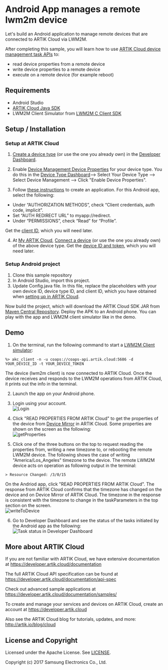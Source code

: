 # Android App manages a remote lwm2m device

Let's build an Android application to manage remote devices that are connected to ARTIK Cloud via LWM2M.

After completing this sample, you will learn how to use [ARTIK Cloud device management task APIs](https://developer.artik.cloud/documentation/device-management/device-management-tasks.html) to:
- read device properties from a remote device 
- write device properties to a remote device
- execute on a remote device (for example reboot)

## Requirements
- Android Studio
- [ARTIK Cloud Java SDK](https://github.com/artikcloud/artikcloud-java)
- LWM2M Client Simulator from [LWM2M C Client SDK](https://github.com/artikcloud/artikcloud-lwm2m-c)

## Setup / Installation

### Setup at ARTIK Cloud

 1. [Create a device type](https://developer.artik.cloud/documentation/tools/web-tools.html#creating-a-device-type) (or use the one you already own) in the [Developer Dashboard](https://developer.artik.cloud/).   

 2. Enable [Device Management Device Properties](https://developer.artik.cloud/documentation/device-management/manage-devices-using-lwm2m.html#enable-device-properties) for your device type. You do this in the [Device Type Dashboard](https://developer.artik.cloud/dashboard/devicetypes)—> Select Your Device Type —> Select Device Management —> Click "Enable Device Properties".

 3. Follow [these instructions](https://developer.artik.cloud/documentation/tools/web-tools.html#creating-an-application) to create an application. For this Android app, select the following:
  - Under “AUTHORIZATION METHODS”, check “Client credentials, auth code, implicit”.
  - Set “AUTH REDIRECT URL” to myapp://redirect.
  - Under “PERMISSIONS”, check “Read” for “Profile”.
 
 Get the [client ID](https://developer.artik.cloud/documentation/tools/web-tools.html#how-to-find-your-application-id), which you will need later.

 4. At [My ARTIK Cloud](https://my.artik.cloud/), [Connect a device](https://developer.artik.cloud/documentation/tools/web-tools.html#connecting-a-device) (or use the one you already own) of the above device type. Get the [device ID and token](https://developer.artik.cloud/documentation/tools/web-tools.html#managing-a-device-token), which you will need later.

### Setup Android project

 1. Clone this sample repository
 2. In Android Studio, import this project. 
 3. Update Config.java file. In this file, replace the placeholders with your own device ID, device type ID, and client ID, which you have obtained when [setting up in ARTIK Cloud](#setup-at-artik-cloud).

Now build the project, which will download the ARTIK Cloud SDK JAR from [Maven Central Repository](http://search.maven.org/). Deploy the APK to an Android phone. You can play with the app and LWM2M client simulator like in the demo. 

## Demo

 1. On the terminal, run the following command to start a [LWM2M Client simulator](https://github.com/artikcloud/artikcloud-lwm2m-c):

   ```
   %> akc_client -n -u coaps://coaps-api.artik.cloud:5686 -d YOUR_DEVICE_ID -t YOUR_DEVICE_TOKEN
   ```
   The device (lwm2m client) is now connected to ARTIK Cloud. Once the device receives and responds to the LWM2M operations from ARTIK Cloud, it prints out the info in the terminal. 

 2. Launch the app on your Android phone. 

 3. Login using your account. <br />
   ![Login](./img/screen_1_login.png)

 4. Click "READ PROPERTIES FROM ARTIK Cloud" to get the properties of the device from [Device Mirror](https://developer.artik.cloud/documentation/advanced-features/device-management.html#device-mirror) in ARTIK Cloud. Some properties are shown on the screen as the following: <br />
   ![getProperties](./img/screen_2_readPropFromAKC.png)

 5. Click one of the three buttons on the top to request reading the properties from, writing a new timezone to, or rebooting the remote LWM2M device. The following shows the case of writing "America/Los_Angeles" timezone to the device. The remote LWM2M device acts on operation as following output in the terminal:
 
   ```
   > Resource Changed: /3/0/15
   ```
   On the Andriod app, click "READ PROPERTIES FROM ARTIK Cloud". The response from ARTIK Cloud confirms that the timezone has changed on the device and on Device Mirror of ARTIK Cloud. The timezone in the response is consistent with the timezone to change in the taskParameters in the top section on the screen. <br />
   ![writeToDevice](./img/screen_3_writePropToDevice.png)

 6. Go to Developer Dashboard and see the status of the tasks initiated by the Android app as the following:<br />
![Task status in Developer Dashboard](./img/devdashboard_task_result.png)

## More about ARTIK Cloud

If you are not familiar with ARTIK Cloud, we have extensive documentation at https://developer.artik.cloud/documentation

The full ARTIK Cloud API specification can be found at https://developer.artik.cloud/documentation/api-spec

Check out advanced sample applications at https://developer.artik.cloud/documentation/samples/

To create and manage your services and devices on ARTIK Cloud, create an account at https://developer.artik.cloud

Also see the ARTIK Cloud blog for tutorials, updates, and more: http://artik.io/blog/cloud

## License and Copyright

Licensed under the Apache License. See [LICENSE](LICENSE).

Copyright (c) 2017 Samsung Electronics Co., Ltd.
